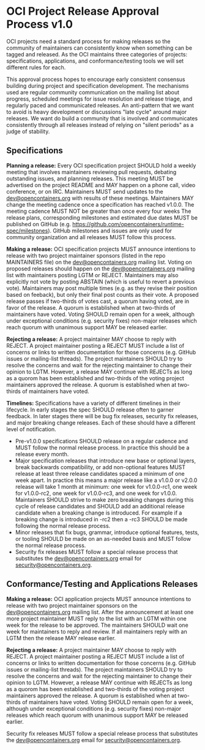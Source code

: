 # OCI Project Release Approval Process v1.0

OCI projects need a standard process for making releases so the community of maintainers can consistently know when something can be tagged and released. As the OCI maintains three categories of projects: specifications, applications, and conformance/testing tools we will set different rules for each.

This approval process hopes to encourage early consistent consensus building during project and specification development. The mechanisms used are regular community communication on the mailing list about progress, scheduled meetings for issue resolution and release triage, and regularly paced and communicated releases. An anti-pattern that we want to avoid is heavy development or discussions "late cycle" around major releases. We want do build a community that is involved and communicates consistently through all releases instead of relying on "silent periods" as a judge of stability.

## Specifications

**Planning a release:** Every OCI specification project SHOULD hold a weekly meeting that involves maintainers reviewing pull requests, debating outstanding issues, and planning releases. This meeting MUST be advertised on the project README and MAY happen on a phone call, video conference, or on IRC. Maintainers MUST send updates to the dev@opencontainers.org with results of these meetings. Maintainers MAY change the meeting cadence once a specification has reached v1.0.0. The meeting cadence MUST NOT be greater than once every four weeks The release plans, corresponding milestones and estimated due dates MUST be published on GitHub (e.g. https://github.com/opencontainers/runtime-spec/milestones). GitHub milestones and issues are only used for community organization and all releases MUST follow this process.

**Making a release:** OCI specification projects MUST announce intentions to release with two project maintainer sponsors (listed in the repo MAINTAINERS file) on the dev@opencontainers.org mailing list. Voting on proposed releases should happen on the dev@opencontainers.org mailing list with maintainers posting LGTM or REJECT. Maintainers may also explicitly not vote by posting ABSTAIN (which is useful to revert a previous vote). Maintainers may post multiple times (e.g. as they revise their position based on feeback), but only their final post counts as their vote. A proposed release passes if two-thirds of votes cast, a quorum having voted, are in favor of the release. A quorum is established when at two-thirds of maintainers have voted. Voting SHOULD remain open for a week, although under exceptional conditions (e.g. security fixes) non-major releases which reach quorum with unanimous support MAY be released earlier.

**Rejecting a release:** A project maintainer MAY choose to reply with REJECT. A project maintainer posting a REJECT MUST include a list of concerns or links to written documentation for those concerns (e.g. GitHub issues or mailing-list threads). The project maintainers SHOULD try to resolve the concerns and wait for the rejecting maintainer to change their opinion to LGTM. However, a release MAY continue with REJECTs as long as a quorom has been established and two-thirds of the voting project maintainers approved the release. A quorum is established when at two-thirds of maintainers have voted.

**Timelines:** Specifications have a variety of different timelines in their lifecycle. In early stages the spec SHOULD release often to garner feedback. In later stages there will be bug fix releases, security fix releases, and major breaking change releases. Each of these should have a different level of notification.

- Pre-v1.0.0 specifications SHOULD release on a regular cadence and MUST follow the normal release process. In practice this should be a release every month.
- Major specification releases that introduce new base or optional layers, break backwards compatibility, or add non-optional features MUST release at least three release candidates spaced a minimum of one week apart. In practice this means a major release like a v1.0.0 or v2.0.0 release will take 1 month at minimum: one week for v1.0.0-rc1, one week for v1.0.0-rc2, one week for v1.0.0-rc3, and one week for v1.0.0. Maintainers SHOULD strive to make zero breaking changes during this cycle of release candidates and SHOULD add an additional release candidate when a breaking change is introduced. For example if a breaking change is introduced in -rc2 then a -rc3 SHOULD be made following the normal release process.
- Minor releases that fix bugs, grammar, introduce optional features, tests, or tooling SHOULD be made on an as-needed basis and MUST follow the normal release process.
- Security fix releases MUST follow a special release process that substitutes the dev@opencontainers.org email for security@opencontainers.org.

## Conformance/Testing and Applications Releases

**Making a release:** OCI application projects MUST announce intentions to release with two project maintainer sponsors on the dev@opencontainers.org mailing list. After the announcement at least one more project maintainer MUST reply to the list with an LGTM within one week for the release to be approved. The maintainers SHOULD wait one week for maintainers to reply and review. If all maintainers reply with an LGTM then the release MAY release earlier.

**Rejecting a release:** A project maintainer MAY choose to reply with REJECT. A project maintainer posting a REJECT MUST include a list of concerns or links to written documentation for those concerns (e.g. GitHub issues or mailing-list threads). The project maintainers SHOULD try to resolve the concerns and wait for the rejecting maintainer to change their opinion to LGTM. However, a release MAY continue with REJECTs as long as a quorom has been established and two-thirds of the voting project maintainers approved the release. A quorum is established when at two-thirds of maintainers have voted. Voting SHOULD remain open for a week, although under exceptional conditions (e.g. security fixes) non-major releases which reach quorum with unanimous support MAY be released earlier.

Security fix releases MUST follow a special release process that substitutes the dev@opencontainers.org email for security@opencontainers.org.
